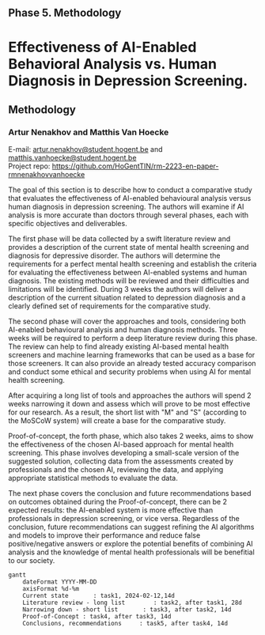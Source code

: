 ## Phase 5. Methodology

# Effectiveness of AI-Enabled Behavioral Analysis vs. Human Diagnosis in Depression Screening.

## Methodology

### Artur Nenakhov and Matthis Van Hoecke

E-mail: artur.nenakhov@student.hogent.be and matthis.vanhoecke@student.hogent.be<br>
Project repo: https://github.com/HoGentTIN/rm-2223-en-paper-rmnenakhovvanhoecke

The goal of this section is to describe how to conduct a comparative study that evaluates the effectiveness of AI-enabled behavioural analysis versus human diagnosis in depression screening. The authors will examine if AI analysis is more accurate than doctors through several phases, each with specific objectives and deliverables.

The first phase will be data collected by a swift literature review and provides a description of the current state of mental health screening and diagnosis for depressive disorder. The authors will determine the requirements for a perfect mental health screening and establish the criteria for evaluating the effectiveness between AI-enabled systems and human diagnosis. The existing methods will be reviewed and their difficulties and limitations will be identified. During 3 weeks the authors will deliver a description of the current situation related to depression diagnosis and a clearly defined set of requirements for the comparative study.

The second phase will cover the approaches and tools, considering both AI-enabled behavioural analysis and human diagnosis methods. Three weeks will be required to perform a deep literature review during this phase. The review can help to find already existing AI-based mental health screeners and machine learning frameworks that can be used as a base for those screeners. It can also provide an already tested accuracy comparison and conduct some ethical and security problems when using AI for mental health screening.

After acquiring a long list of tools and approaches the authors will spend 2 weeks narrowing it down and assess which will prove to be most effective for our research. As a result, the short list with "M" and "S" (according to the MoSCoW system) will create a base for the comparative study.

Proof-of-concept, the forth phase, which also takes 2 weeks, aims to show the effectiveness of the chosen AI-based approach for mental health screening. This phase involves developing a small-scale version of the suggested solution, collecting data from the assessments created by professionals and the chosen AI, reviewing the data, and applying appropriate statistical methods to evaluate the data.

The next phase covers the conclusion and future recommendations based on outcomes obtained during the Proof-of-concept, there can be 2 expected results: the AI-enabled system is more effective than professionals in depression screening, or vice versa. Regardless of the conclusion, future recommendations can suggest refining the AI algorithms and models to improve their performance and reduce false positive/negative answers or explore the potential benefits of combining AI analysis and the knowledge of mental health professionals will be benefitial to our society.

```mermaid
gantt
    dateFormat YYYY-MM-DD
    axisFormat %d-%m
    Current state       : task1, 2024-02-12,14d
    Literature review - long list        : task2, after task1, 28d
    Narrowing down - short list       : task3, after task2, 14d
    Proof-of-Concept : task4, after task3, 14d
    Conclusions, recommendations     : task5, after task4, 14d

```
